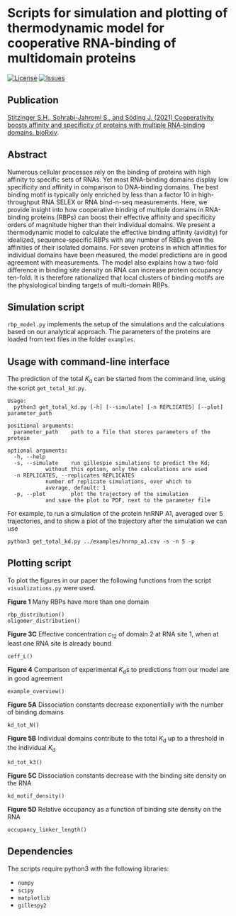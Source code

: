 # Scripts for simulation and plotting of thermodynamic model for cooperative RNA-binding of multidomain proteins

 [![License](https://img.shields.io/github/license/soedinglab/cooperative_rbp.svg)](https://choosealicense.com/licenses/gpl-3.0/)
 [![Issues](https://img.shields.io/github/issues/soedinglab/cooperative_rbp.svg)](https://github.com/soedinglab/cooperative_rbp/issues)

##  Publication
[Stitzinger S.H., Sohrabi-Jahromi S., and Söding J. (2021) Cooperativity boosts affinity and specificity of proteins with multiple RNA-binding domains. bioRxiv](https://www.biorxiv.org/content/10.1101/2021.01.27.428308v1).

## Abstract
Numerous cellular processes rely on the binding of proteins with high affinity to specific sets of RNAs. Yet most RNA-binding domains display low specificity and affinity in comparison to DNA-binding domains. The best binding motif is typically only enriched by less than a factor 10 in high-throughput RNA SELEX or RNA bind-n-seq measurements. Here, we provide insight into how cooperative binding of multiple domains in RNA-binding proteins (RBPs) can boost their effective affinity and specificity orders of magnitude higher than their individual domains. We present a thermodynamic model to calculate the effective binding affinity (avidity) for idealized, sequence-specific RBPs with any number of RBDs given the affinities of their isolated domains. For seven proteins in which affinities for individual domains have been measured, the model predictions are in good agreement with measurements. The model also explains how a two-fold difference in binding site density on RNA can increase protein occupancy ten-fold. It is therefore rationalized that local clusters of binding motifs are the physiological binding targets of multi-domain RBPs.

## Simulation script
`rbp_model.py` implements the setup of the simulations and the calculations based on our analytical approach. The parameters of the proteins are loaded from text files in the folder `examples`. 

## Usage with command-line interface
The prediction of the total *K*<sub>d</sub> can be started from the command line, using the script `get_total_kd.py`.

	Usage:
	  python3 get_total_kd.py [-h] [--simulate] [-n REPLICATES] [--plot] parameter_path

	positional arguments:
	  parameter_path	path to a file that stores parameters of the protein

	optional arguments:
	  -h, --help            
	  -s, --simulate	run gillespie simulations to predict the Kd;
	  			without this option, only the calculations are used
	  -n REPLICATES, --replicates REPLICATES
				number of replicate simulations, over which to
				average, default: 1
	  -p, --plot		plot the trajectory of the simulation
	  			and save the plot to PDF, next to the parameter file

For example, to run a simulation of the protein hnRNP A1, averaged over 5 trajectories, and to show a plot of the trajectory after the simulation we can use
	
	python3 get_total_kd.py ../examples/hnrnp_a1.csv -s -n 5 -p

## Plotting script
To plot the figures in our paper the following functions from the script `visualizations.py` were used.

**Figure 1** Many RBPs have more than one domain

	rbp_distribution()
	oligomer_distribution()

**Figure 3C** Effective concentration *c*<sub>12</sub> of domain 2 at RNA site 1, when at least one RNA site is already bound

	ceff_L()
	
**Figure 4** Comparison of experimental *K*<sub>d</sub>s to predictions from our model are in good agreement

	example_overview()

**Figure 5A** Dissociation constants decrease exponentially with the number of binding domains

	kd_tot_N()

**Figure 5B** Individual domains contribute to the total *K*<sub>d</sub> up to a threshold in the individual *K*<sub>d</sub>

	kd_tot_k3()

**Figure 5C** Dissociation constants decrease with the binding site density on the RNA

	kd_motif_density()

**Figure 5D** Relative occupancy as a function of binding site density on the RNA

	occupancy_linker_length()

## Dependencies
The scripts require python3 with the following libraries:
- `numpy`
- `scipy`
- `matplotlib`
- `gillespy2`
